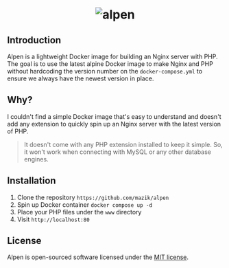 <h1 align="center"><img src="https://user-images.githubusercontent.com/8946603/184360010-a3b2280f-d9d0-4b0e-b960-2a5bcf53d061.svg" alt="alpen"></h1>

## Introduction
Alpen is a lightweight Docker image for building an Nginx server with PHP. The goal is to use the latest alpine Docker image to make Nginx and PHP without hardcoding the version number on the `docker-compose.yml` to ensure we always have the newest version in place.

## Why?
I couldn't find a simple Docker image that's easy to understand and doesn't add any extension to quickly spin up an Nginx server with the latest version of PHP.

> It doesn't come with any PHP extension installed to keep it simple. So, it won't work when connecting with MySQL or any other database engines.

## Installation
1. Clone the repository `https://github.com/mazik/alpen`
2. Spin up Docker container `docker compose up -d`
3. Place your PHP files under the `www` directory
4. Visit `http://localhost:80`

## License
Alpen is open-sourced software licensed under the [MIT license](LICENSE.md).
